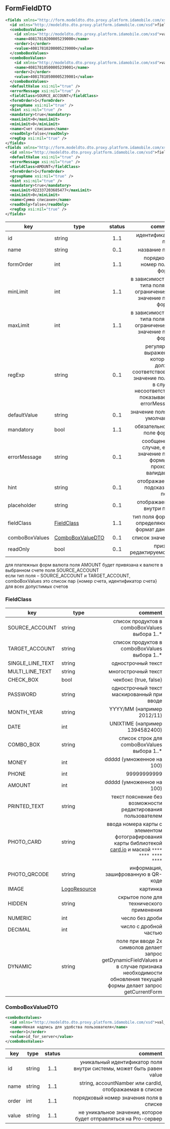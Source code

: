 ## FormFieldDTO

```xml
<fields xmlns="http://form.modeldto.dto.proxy.platform.idamobile.com/xsd">
  <id xmlns="http://modeldto.dto.proxy.platform.idamobile.com/xsd">field_id</id>
  <comboBoxValues>
    <id xmlns="http://modeldto.dto.proxy.platform.idamobile.com/xsd">val_id</id>
    <name>40817810200005239000</name>
    <order>1</order>
    <value>40817810200005239000</value>
  </comboBoxValues>
  <comboBoxValues>
    <id xmlns="http://modeldto.dto.proxy.platform.idamobile.com/xsd">val_id</id>
    <name>40817810500005239001</name>
    <order>2</order>
    <value>40817810500005239001</value>
  </comboBoxValues>
  <defaultValue xsi:nil="true" />
  <errorMessage xsi:nil="true" />
  <fieldClass>SOURCE_ACCOUNT</fieldClass>
  <formOrder>1</formOrder>
  <groupName xsi:nil="true" />
  <hint xsi:nil="true" />
  <mandatory>true</mandatory>
  <maxLimit>0</maxLimit>
  <minLimit>0</minLimit>
  <name>Счет списания</name>
  <readOnly>false</readOnly>
  <regExp xsi:nil="true" />
</fields>
<fields xmlns="http://form.modeldto.dto.proxy.platform.idamobile.com/xsd">
  <id xmlns="http://modeldto.dto.proxy.platform.idamobile.com/xsd">field_id</id>
  <defaultValue xsi:nil="true" />
  <errorMessage xsi:nil="true" />
  <fieldClass>AMOUNT</fieldClass>
  <formOrder>1</formOrder>
  <groupName xsi:nil="true" />
  <hint xsi:nil="true" />
  <mandatory>true</mandatory>
  <maxLimit>922337203685477</maxLimit>
  <minLimit>0</minLimit>
  <name>Сумма списания</name>
  <readOnly>false</readOnly>
  <regExp xsi:nil="true" />
</fields>
```

key | type | status | comment
--- | ---- | :----: | ---:
id | string | 1..1 | идентификатор поля
name | string | 0..1 | название поля
formOrder | int | 1..1 | порядковый номер поля в форме
minLimit | int | 1..1 | в зависимости от типа поля это ограничения на значение поля формы
maxLimit | int | 1..1 | в зависимости от типа поля это ограничения на значение поля формы
regExp | string | 0..1 | регулярное выражение, которому должно соответствовать значение поля и в случае несоответствия показывается errorMessage
defaultValue | string | 0..1 | значение поля по умолчанию
mandatory | bool | 1..1 | обязательность поле формы
errorMessage | string | 0..1 | сообщение в случае, если значение поля формы не проходит валидацию
hint | string | 0..1 | отображаемая подсказка к полю
placeholder | string | 0..1 | отображаемое внутри поля
fieldClass | [FieldClass](#fieldclass) | 1..1 | тип поля формы, определяющий формат данных
comboBoxValues | [ComboBoxValueDTO](#comboboxvaluedto) | 0..1 | список значений
readOnly | bool | 0..1 | признак редактируемости

<aside class="notice">для платежных форм валюта поля AMOUNT будет привязана к валюте в выбранном счете поля SOURCE_ACCOUNT</aside>

<aside class="notice">если тип поля – SOURCE_ACCOUNT и TARGET_ACCOUNT, comboBoxValues это список пар {номер счета, идентификатор счета} для всех допустимых счетов</aside>

### FieldClass

key | type | comment
--- | ---- | ---:
SOURCE_ACCOUNT | string | список продуктов в comboBoxValues выбора 1..*
TARGET_ACCOUNT | string | список продуктов в comboBoxValues выбора 1..*
SINGLE_LINE_TEXT | string | однострочный текст
MULTI_LINE_TEXT | string | многострочный текст
CHECK_BOX | bool | чекбокс {true, false}
PASSWORD | string | однострочный текст маскированный при вводе
MONTH_YEAR | string | YYYY/MM (например 2012/11)
DATE | int | UNIXTIME (например 1394582400)
COMBO_BOX | string | список строк для comboBoxValues выбора 1..*
MONEY | int | ddddd (умноженное на 100)
PHONE | int | 99999999999
AMOUNT | int | ddddd (умноженное на 100)
PRINTED_TEXT | string | текст пояснение без возможности редактирования пользователем
PHOTO_CARD | string | ввода номера карты с элементом фотографирования карты библиотекой [card.io](http://www.card.io) и маской <code>**** **** **** ****</code>
PHOTO_QRCODE | string | информация, зашифрованную в QR-коде
IMAGE | [LogoResource](#logoresource) | картинка
HIDDEN | string | скрытое поле для технического применения
NUMERIC | int | чесло без дроби
DECIMAL | int | число с дробной частью
DYNAMIC | string | поле при вводе 2х символов делает запрос getDynamicFieldValues и в случае признака необходимости обновления текущей формы делает запрос getCurrentForm

### ComboBoxValueDTO

```xml
<comboBoxValues>
  <id xmlns="http://modeldto.dto.proxy.platform.idamobile.com/xsd">val_id</id>
  <name>Некая надпись для удобства пользователя</name>
  <order>1</order>
  <value>id_for_server</value>
</comboBoxValues>
```

key | type | status | comment
--- | ---- | :----: | ---:
id | string | 1..1 | уникальный идентификатор поля внутри системы, может быть равен value
name | string | 1..1 | string, accountNamber или cardId, отображаемая в списке
order | int | 1..1 | порядковый номер значения поля в списке
value | string | 1..1 | не уникальное значение, которое будет отправляться на Pro-сервер
